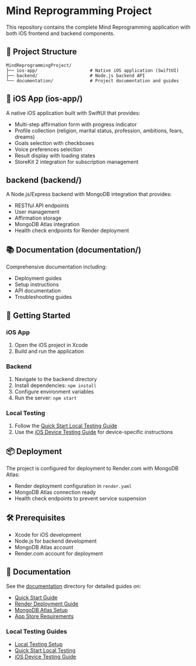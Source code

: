 # Mind Reprogramming Project

This repository contains the complete Mind Reprogramming application with both iOS frontend and backend components.

## 📁 Project Structure

```
MindReprogrammingProject/
├── ios-app/                    # Native iOS application (SwiftUI)
├── backend/                    # Node.js backend API
└── documentation/              # Project documentation and guides
```

## 📱 iOS App (ios-app/)

A native iOS application built with SwiftUI that provides:

- Multi-step affirmation form with progress indicator
- Profile collection (religion, marital status, profession, ambitions, fears, dreams)
- Goals selection with checkboxes
- Voice preferences selection
- Result display with loading states
- StoreKit 2 integration for subscription management

##  backend (backend/)

A Node.js/Express backend with MongoDB integration that provides:

- RESTful API endpoints
- User management
- Affirmation storage
- MongoDB Atlas integration
- Health check endpoints for Render deployment

## 📚 Documentation (documentation/)

Comprehensive documentation including:

- Deployment guides
- Setup instructions
- API documentation
- Troubleshooting guides

## 🚀 Getting Started

### iOS App
1. Open the iOS project in Xcode
2. Build and run the application

### Backend
1. Navigate to the backend directory
2. Install dependencies: `npm install`
3. Configure environment variables
4. Run the server: `npm start`

### Local Testing
1. Follow the [Quick Start Local Testing Guide](QUICK_START_LOCAL_TESTING.md)
2. Use the [iOS Device Testing Guide](IOS_DEVICE_TESTING_GUIDE.md) for device-specific instructions

## 📦 Deployment

The project is configured for deployment to Render.com with MongoDB Atlas:

- Render deployment configuration in `render.yaml`
- MongoDB Atlas connection ready
- Health check endpoints to prevent service suspension

## 🛠️ Prerequisites

- Xcode for iOS development
- Node.js for backend development
- MongoDB Atlas account
- Render.com account for deployment

## 📖 Documentation

See the [documentation](documentation/) directory for detailed guides on:

- [Quick Start Guide](documentation/QUICK_START_GUIDE.md)
- [Render Deployment Guide](documentation/RENDER_DEPLOYMENT_GUIDE.md)
- [MongoDB Atlas Setup](documentation/MONGODB_ATLAS_SETUP.md)
- [App Store Requirements](documentation/APP_STORE_REQUIREMENTS.md)

### Local Testing Guides

- [Local Testing Setup](LOCAL_TESTING_SETUP.md)
- [Quick Start Local Testing](QUICK_START_LOCAL_TESTING.md)
- [iOS Device Testing Guide](IOS_DEVICE_TESTING_GUIDE.md)